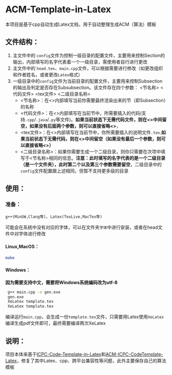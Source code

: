 ﻿# ACM-Template-in-Latex

本项目是基于cpp自动生成Latex文档，用于自动整理生成ACM（算法）模板

## 文件结构：

1. 主文件中的 `config`文件为控制一级目录的配置文件，主要用来控制Section的输出，内部填写的名字代表着一个一级目录，需使用者自行进行更改
2. 主文件中的 `head.tex`、`main.cpp`文件，可以根据需要进行修改（如更改组织和作者姓名，或者更改`Latex`格式）
3. 一级目录中的`config`文件为当前目录的配置文件，主要用来控制Subsection的输出及判定是否存在Subsubsection。该文件存在四个参数：
<节名称> <代码文件> <tex文件> <二级目录名称>
   - <节名称>：在<>内部填写当前你需要最终渲染出来的节（即Subsection）的名称
   - <代码文件>：在<>内部填写在当前节中，所需要插入的代码(支持`.cpp`/`.java`/`.py`等文件)。**如果当前状态下无需代码文件，则在<>中间留空，如果没有后面两个参数，则可以直接省略<>**，
   - <tex文件>：在<>内部填写在当前节中，你所需要插入的说明文件`.tex`.**如果当前状态下无需代码，则在<>中间留空（如果没有最后一个参数，则可以直接省略<>）**
   - <二级目录名称>：如果你需要生成一个二级目录，则你只需要在次项中填写于<节名称>相同的信息。**注意：此时填写的名字代表的是一个二级目录（是一个文件夹），此时第二个以及第三个参数需要留空**，二级目录中的`config`文件配置跟上述相同，但暂不支持更多级的目录

## 使用：

### 准备：

`g++(MinGW,Clang等)`、`Latex(TexLive,MacTex等)`

可能会在系统中没有对应的字体，可以在文件夹`字体`中进行安装，或者在head文件中对字体进行修改

#### Linux,MacOS：

```bash
make
```

#### Windows：

**因为需要支持中文，需要将Windows系统编码改为utf-8**

```bash
 g++ main.cpp -o gen.exe
 gen.exe
 XeLatex template.tex
 XeLatex template.tex
 ```
 编译运行`main.cpp`，会生成一份`template.tex`文件，只需要用Latex使用`XeLatex`编译生成pdf文件即可，最终需要编译两次XeLatex

## 说明：

项目本体来基于[ICPC-Code-Template-in-Latex](https://github.com/Chen-Jr/ICPC-Code-Template-in-Latex)和[ACM-ICPC-CodeTemplate-Latex](https://github.com/jasison27/ACM-ICPC-CodeTemplate-Latex)，修复了其中Latex、cpp、跨平台兼容性等问题，此外主要保存自己的算法模板
